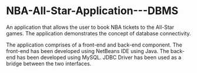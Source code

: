 # NBA-All-Star-Application---DBMS
An application that allows the user to book NBA tickets to the All-Star games. The application demonstrates the concept of database connectivity.

The application comprises of a front-end and back-end component.
The front-end has been developed using NetBeans IDE using Java. The back-end has been developed using MySQL. JDBC Driver has been used as a bridge between the two interfaces.
